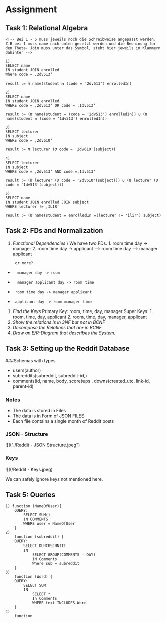 # Assignment 
## Task 1: Relational Algebra
``` 
<!-- Bei 1 - 5 muss jeweils noch die Schreibweise angepasst werden. Z.B bei 1 muss name nach unten gesetzt werden und die Bedninung für den Theta- Join muss unter das Symbol, steht hier jeweils in Klammern dahinter -->

1) 
SELECT name 
IN student JOIN enrolled
Where code = ‚2dv513‘  

result := 𝜋 name(student ⋈ (code = '2dv513') enrolledIn)

2)
SELECT name 
IN student JOIN enrolled
WHERE code = ‚2dv513‘ OR code = ‚1dv513‘

result := (𝜋 name(student ⋈ (code = '2dv513') enrolledIn)) ∪ (𝜋 name(student ⋈ (code = '1dv513') enrolledIn))

3) 
SELECT lecturer
IN subject
WHERE code = ‚2dv610‘

result := 𝜋 lecturer (𝜎 code = '2dv610'(subject))

4)
SELECT lecturer
IN subject
WHERE code = ‚2dv513‘ AND code =‚1dv513‘

result := (𝜋 lecturer (𝜎 code = '2dv610'(subject))) ∪ (𝜋 lecturer (𝜎 code = '1dv513'(subject)))

5)
SELECT name 
IN student JOIN enrolled JOIN subject
WHERE lecturer != ‚ILIR‘

result := (𝜋 name(student ⋈ enrolledIn ⋈(lecturer != 'ilir') subject)
``` 

## Task 2: FDs and Normalization
1. *Functional Dependencies* \ 
		We have two FDs. 1. room time day -> manager 
		2. room time day -> applicant 
		--> room time day --> manager applicant 
		
		or more?
* 		manager day -> room
* 	 	manager applicant day -> room time
* 	   room time day -> manager applicant
* 	   applicant day -> room manager time 
1. *Find the Keys* 
Primary Key: room, time, day, manager 
Super Keys: 1. room, time, day, applicant 2. room, time, day, manager, applicant 
1. *Show the relations is in 3NF but not in BCNF*
1. *Decompose the Relations that are in BCNF*
1. *Draw an E/R-Diagram that describes the System.*

## Task 3: Setting up the Reddit Database
###Schemas with types

* users(author)
* subreddits(subreddit, subreddit-id,)
* comments(id, name, body, score(ups , downs)<!--brauchen wir das?-->created_utc, link-id, parent-id)


### Notes
- The data is stored in Files
- The data is in Form of JSON FILES
- Each file contains a single month of Reddit posts

### JSON - Structure

![]("./Reddit - JSON Structure.jpeg")

### Keys

![](/Reddit - Keys.jpeg)

We can safely ignore keys not mentioned here.

## Task 5: Queries
```
1) function (NameOfUser){
	QUERY:
		SELECT SUM()
		IN COMMENTS
		WHERE user = NameOfUser
	}
2)
	function (subreddit) {
	QUERY:
		SELECT DURCHSCHNITT
		IN 
			SELECT GROUP(COMMENTS - DAY)
			IN Comments
			Where sub = subreddit
	}
3)
	function (Word) {
	QUERY:
		SELECT SUM
		IN
			SELECT *
			In Comments
			WHERE text INCLUDES Word
	}
4)
	function 
```


